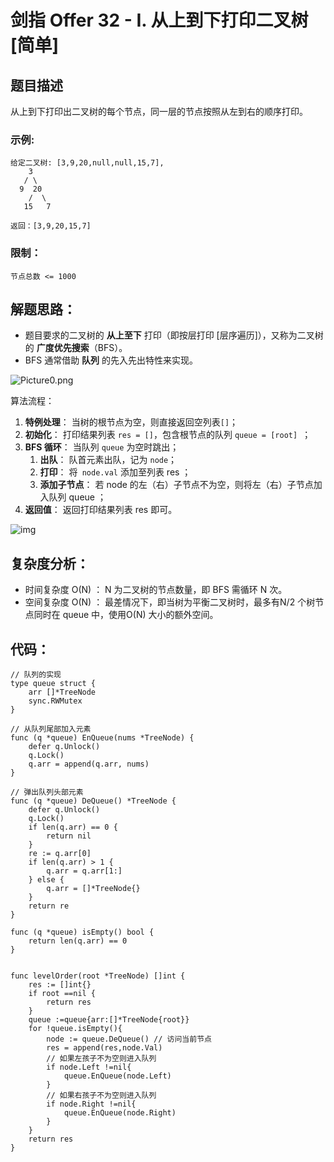 # 剑指 Offer 32 - I. 从上到下打印二叉树  [简单]

## 题目描述

从上到下打印出二叉树的每个节点，同一层的节点按照从左到右的顺序打印。

 

### 示例:

```
给定二叉树: [3,9,20,null,null,15,7],
    3
   / \
  9  20
    /  \
   15   7
   
返回：[3,9,20,15,7]
```

### 限制：

```
节点总数 <= 1000
```

## 解题思路：

- 题目要求的二叉树的 **从上至下** 打印（即按层打印 [层序遍历]），又称为二叉树的 **广度优先搜索**（BFS）。
- BFS 通常借助 **队列** 的先入先出特性来实现。

![Picture0.png](http://cdn.xiaot123.com/blog/2021-04/f824fdd8052ae4ee657365c98633480caf03c60e42e4661797618e318baf8664-Picture0.png-blog)

算法流程：

1. **特例处理**： 当树的根节点为空，则直接返回空列表`[]`；
2. **初始化**： 打印结果列表 `res = []`，包含根节点的队列 `queue = [root] `；
3. **BFS 循环**： 当队列 `queue` 为空时跳出；
   1. **出队**： 队首元素出队，记为 `node`；
   2. **打印**： 将` node.val` 添加至列表 res ；
   3. **添加子节点**： 若 node 的左（右）子节点不为空，则将左（右）子节点加入队列 queue ；
4. **返回值**： 返回打印结果列表 res 即可。

![img](http://cdn.xiaot123.com/blog/2021-04/1d7590d312a484b9b47e532f4662be769585fe5eaba69f2f5faeed06027997a3-Picture4.png-blog)

## 复杂度分析：

- 时间复杂度 O(N) ： N 为二叉树的节点数量，即 BFS 需循环 N 次。
- 空间复杂度 O(N) ： 最差情况下，即当树为平衡二叉树时，最多有N/2 个树节点同时在 queue 中，使用O(N) 大小的额外空间。



## 代码：

```
// 队列的实现
type queue struct {
	arr []*TreeNode
	sync.RWMutex
}

// 从队列尾部加入元素
func (q *queue) EnQueue(nums *TreeNode) {
	defer q.Unlock()
	q.Lock()
	q.arr = append(q.arr, nums)
}

// 弹出队列头部元素
func (q *queue) DeQueue() *TreeNode {
	defer q.Unlock()
	q.Lock()
	if len(q.arr) == 0 {
		return nil
	}
	re := q.arr[0]
	if len(q.arr) > 1 {
		q.arr = q.arr[1:]
	} else {
		q.arr = []*TreeNode{}
	}
	return re
}

func (q *queue) isEmpty() bool {
	return len(q.arr) == 0
}


func levelOrder(root *TreeNode) []int {
	res := []int{}
	if root ==nil {
		return res
	}
	queue :=queue{arr:[]*TreeNode{root}}
	for !queue.isEmpty(){
		node := queue.DeQueue() // 访问当前节点
		res = append(res,node.Val)
		// 如果左孩子不为空则进入队列
		if node.Left !=nil{
			queue.EnQueue(node.Left)
		}
		// 如果右孩子不为空则进入队列
		if node.Right !=nil{
			queue.EnQueue(node.Right)
		}
	}
	return res
}
```

